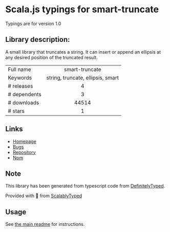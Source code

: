 
# Scala.js typings for smart-truncate

Typings are for version 1.0

## Library description:
A small library that truncates a string. It can insert or append an ellipsis at any desired position of the truncated result.

|                    |                 |
| ------------------ | :-------------: |
| Full name          | smart-truncate |
| Keywords           | string, truncate, ellipsis, smart |
| # releases         | 4 |
| # dependents       | 3 |
| # downloads        | 44514 |
| # stars            | 1 |

## Links
- [Homepage](https://github.com/millerized/smart-truncate#readme)
- [Bugs](https://github.com/millerized/smart-truncate/issues)
- [Repository](https://github.com/millerized/smart-truncate)
- [Npm](https://www.npmjs.com/package/smart-truncate)
    


## Note
This library has been generated from typescript code from [DefinitelyTyped](https://definitelytyped.org).

Provided with :purple_heart: from [ScalablyTyped](https://github.com/oyvindberg/ScalablyTyped)

## Usage
See [the main readme](../../readme.md) for instructions.


